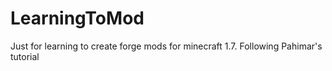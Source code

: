 LearningToMod
=============

Just for learning to create forge mods for minecraft 1.7. Following Pahimar's tutorial
